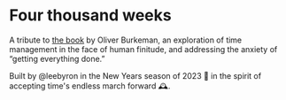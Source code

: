 # Four thousand weeks

A tribute to [the book](https://amzn.to/3GnJlR9) by Oliver Burkeman, an
exploration of time management in the face of human finitude, and addressing the
anxiety of “getting everything done.”

Built by @leebyron in the New Years season of 2023 🍾 in the spirit of accepting
time's endless march forward 🕰.
